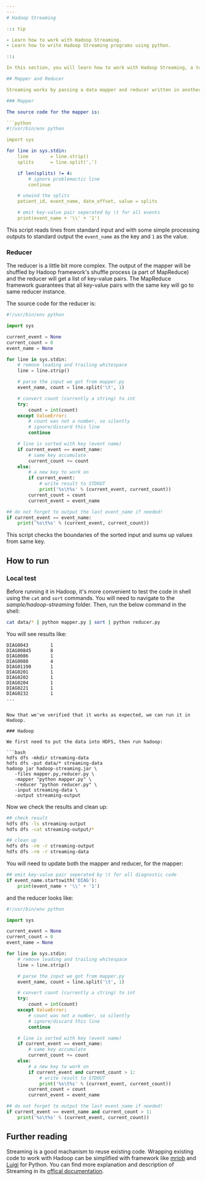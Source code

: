 ```yaml
---
---
# Hadoop Streaming

::: tip

- Learn how to work with Hadoop Streaming.
- Learn how to write Hadoop Streaming programs using python.

:::

In this section, you will learn how to work with Hadoop Streaming, a tool to run any executable in Hadoop MapReduce. We will show how to count the frequency of different values of `event-id` for each patient [event sequence file](/data.html). The examples here are shown in Python code, but you will find that it's straightforward to adapt this concept to other languages.

## Mapper and Reducer

Streaming works by passing a data mapper and reducer written in another programming language through standard input and output. Let's have a look at the source code[^1] for the mapper and reducer one at at time.

### Mapper

The source code for the mapper is:

```python
#!/usr/bin/env python

import sys

for line in sys.stdin:
    line        = line.strip()
    splits      = line.split(',')

    if len(splits) != 4:
        # ignore problemactic line
        continue

    # unwind the splits
    patient_id, event_name, date_offset, value = splits

    # emit key-value pair seperated by \t for all events
    print(event_name + '\\' + '1')
```

This script reads lines from standard input and with some simple processing outputs to standard output the `event_name` as the key and `1` as the value.

### Reducer

The reducer is a little bit more complex. The output of the mapper will be shuffled by Hadoop framework's shuffle process (a part of MapReduce) and the reducer will get a list of key-value pairs. The MapReduce framework guarantees that all key-value pairs with the same key will go to same reducer instance.

The source code for the reducer is:

```python
#!/usr/bin/env python

import sys

current_event = None
current_count = 0
event_name = None

for line in sys.stdin:
    # remove leading and trailing whitespace
    line = line.strip()

    # parse the input we got from mapper.py
    event_name, count = line.split('\t', 1)

    # convert count (currently a string) to int
    try:
        count = int(count)
    except ValueError:
        # count was not a number, so silently
        # ignore/discard this line
        continue

    # line is sorted with key (event name)
    if current_event == event_name:
        # same key accumulate
        current_count += count
    else:
        # a new key to work on
        if current_event:
            # write result to STDOUT
            print('%s\t%s' % (current_event, current_count))
        current_count = count
        current_event = event_name

## do not forget to output the last event_name if needed!
if current_event == event_name:
    print('%s\t%s' % (current_event, current_count))
```

This script checks the boundaries of the sorted input and sums up values from same key.

## How to run

### Local test

Before running it in Hadoop, it's more convenient to test the code in shell using the `cat` and `sort` commands. You will need to navigate to the _sample/hadoop-streaming_ folder. Then, run the below command in the shell:

```bash
cat data/* | python mapper.py | sort | python reducer.py                       
```

You will see results like:

```
DIAG0043        1
DIAG00845       8
DIAG0086        1
DIAG0088        4
DIAG01190       1
DIAG0201        1
DIAG0202        1
DIAG0204        1
DIAG0221        1
DIAG0232        1
...
```

```

Now that we've verified that it works as expected, we can run it in Hadoop.

### Hadoop

We first need to put the data into HDFS, then run hadoop:

```bash
hdfs dfs -mkdir streaming-data
hdfs dfs -put data/* streaming-data
hadoop jar hadoop-streaming.jar \
   -files mapper.py,reducer.py \
   -mapper "python mapper.py" \
   -reducer "python reducer.py" \
   -input streaming-data \
   -output streaming-output
```

Now we check the results and clean up:

```bash
## check result
hdfs dfs -ls streaming-output
hdfs dfs -cat streaming-output/*

## clean up
hdfs dfs -rm -r streaming-output
hdfs dfs -rm -r streaming-data
```

<ExerciseComponent
    question="Update mapper and reducer to output diagnostic code occurred more than once"
    answer="">

You will need to update both the mapper and reducer, for the mapper:

```python
## emit key-value pair seperated by \t for all diagnostic code
if event_name.startswith('DIAG'):
    print(event_name + '\\' + '1')
```

and the reducer looks like:

```python
#!/usr/bin/env python

import sys

current_event = None
current_count = 0
event_name = None

for line in sys.stdin:
    # remove leading and trailing whitespace
    line = line.strip()

    # parse the input we got from mapper.py
    event_name, count = line.split('\t', 1)

    # convert count (currently a string) to int
    try:
        count = int(count)
    except ValueError:
        # count was not a number, so silently
        # ignore/discard this line
        continue

    # line is sorted with key (event name)
    if current_event == event_name:
        # same key accumulate
        current_count += count
    else:
        # a new key to work on
        if current_event and current_count > 1:
            # write result to STDOUT
            print('%s\t%s' % (current_event, current_count))
        current_count = count
        current_event = event_name

## do not forget to output the last event_name if needed!
if current_event == event_name and current_count > 1:
    print('%s\t%s' % (current_event, current_count))

```

</ExerciseComponent>

## Further reading

Streaming is a good machanism to reuse existing code. Wrapping existing code to work with Hadoop can be simplified with framework like [mrjob](https://github.com/Yelp/mrjob) and [Luigi](http://luigi.readthedocs.org/en/latest/index.html) for Python. You can find more explanation and description of Streaming in its [offical documentation](http://hadoop.apache.org/docs/r1.2.1/streaming.html).

[^1]: this example is adapted from [Michael G. Noll's blog](http://www.michael-noll.com/tutorials/writing-an-hadoop-mapreduce-program-in-python/), copyright to original author.

